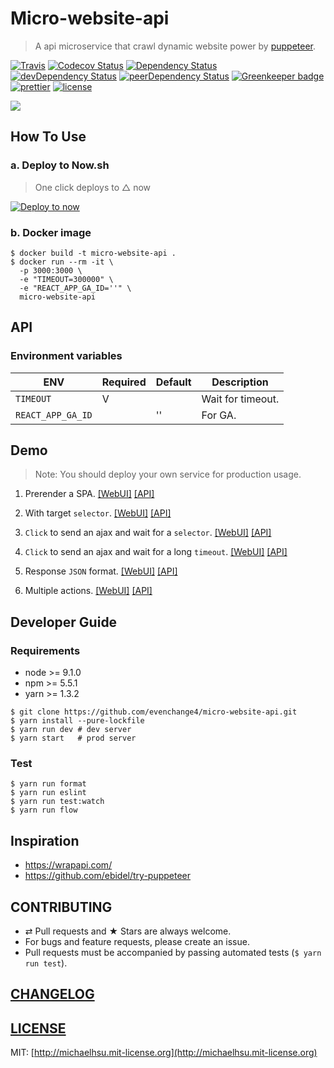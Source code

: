 # Micro-website-api

> A api microservice that crawl dynamic website power by
> [puppeteer](https://github.com/GoogleChrome/puppeteer).

[![Travis][travis-badge]][travis] [![Codecov Status][codecov-badge]][codecov]
[![Dependency Status][dependency-badge]][dependency]
[![devDependency Status][devdependency-badge]][devdependency]
[![peerDependency Status][peerdependency-badge]][peerdependency]
[![Greenkeeper badge][greenkeeper-badge]][greenkeeper]
[![prettier][prettier-badge]][prettier] [![license][license-badge]][license]

[![](./docs/screenshot.png)](https://micro-website-api.now.sh)

## How To Use

### a. Deploy to Now.sh

> One click deploys to △ now

[![Deploy to now](https://deploy.now.sh/static/button.svg)](https://deploy.now.sh/?repo=https://github.com/evenchange4/micro-website-api&env=TIMEOUT&env=REACT_APP_GA_ID&docker=true)

### b. Docker image

```
$ docker build -t micro-website-api .
$ docker run --rm -it \
  -p 3000:3000 \
  -e "TIMEOUT=300000" \
  -e "REACT_APP_GA_ID=''" \
  micro-website-api
```

## API

### Environment variables

| **ENV**           | **Required** | **Default** | **Description**   |
| ----------------- | ------------ | ----------- | ----------------- |
| `TIMEOUT`         | V            |             | Wait for timeout. |
| `REACT_APP_GA_ID` |              | ''          | For GA.           |

## Demo

> Note: You should deploy your own service for production usage.

1. Prerender a SPA.
   [\[WebUI\]](https://micro-website-api.now.sh/?cache=true&format=raw&selector=body&url=https%3A%2F%2Fmichaelhsu.tw)
   [\[API\]](https://micro-website-api.now.sh/api?cache=true&format=raw&selector=body&url=https%3A%2F%2Fmichaelhsu.tw)

2. With target `selector`.
   [\[WebUI\]](https://micro-website-api.now.sh/?cache=true&format=raw&selector=%23ctl00_PlaceHolderEmptyMain_PlaceHolderMain_fecurrentid_gvResult&url=http%3A%2F%2Fwww.tcb-bank.com.tw%2Ffinance_info%2FPages%2Fforeign_spot_rate.aspx)
   [\[API\]](https://micro-website-api.now.sh/api?cache=true&format=raw&selector=%23ctl00_PlaceHolderEmptyMain_PlaceHolderMain_fecurrentid_gvResult&url=http%3A%2F%2Fwww.tcb-bank.com.tw%2Ffinance_info%2FPages%2Fforeign_spot_rate.aspx)

3. `Click` to send an ajax and wait for a `selector`.
   [\[WebUI\]](<https://micro-website-api.now.sh/?actions=%23formLink%20%3E%20div%3Anth-child(3)%20%3E%20div.wsize_onepage%20%3E%20ul.exchange_intab%20%3E%20li%3Anth-child(2)%20a,%23formLink%20%3E%20div%3Anth-child(3)%20%3E%20div.wsize_onepage%20%3E%20ul.exchange_intab%20%3E%20li%3Anth-child(2).active&cache=true&format=raw&selector=table&url=https%3A%2F%2Fibank.bok.com.tw%2FPIB%2Fca%2Fca02101%2FCA02101_HOME.xhtml>)
   [\[API\]](<https://micro-website-api.now.sh/api?actions=%23formLink%20%3E%20div%3Anth-child(3)%20%3E%20div.wsize_onepage%20%3E%20ul.exchange_intab%20%3E%20li%3Anth-child(2)%20a,%23formLink%20%3E%20div%3Anth-child(3)%20%3E%20div.wsize_onepage%20%3E%20ul.exchange_intab%20%3E%20li%3Anth-child(2).active&cache=true&format=raw&selector=table&url=https%3A%2F%2Fibank.bok.com.tw%2FPIB%2Fca%2Fca02101%2FCA02101_HOME.xhtml>)

4. `Click` to send an ajax and wait for a long `timeout`.
   [\[WebUI\]](<https://micro-website-api.now.sh/?actions=%23noticeall%20%3E%20div.noticeright%20%3E%20div%20%3E%20div.index_icon01%20%3E%20div.itemright%20%3E%20ul%20%3E%20li%3Anth-child(3)%20%3E%20a,15000&cache=true&format=raw&selector=%23css_table1&url=https%3A%2F%2Fipost.post.gov.tw%2Fpst%2Fhome.html>)
   [\[API\]](<https://micro-website-api.now.sh/api?actions=%23noticeall%20%3E%20div.noticeright%20%3E%20div%20%3E%20div.index_icon01%20%3E%20div.itemright%20%3E%20ul%20%3E%20li%3Anth-child(3)%20%3E%20a,15000&cache=true&format=raw&selector=%23css_table1&url=https%3A%2F%2Fipost.post.gov.tw%2Fpst%2Fhome.html>)

5. Response `JSON` format.
   [\[WebUI\]](https://micro-website-api.now.sh/?cache=true&format=json&selector=%23root%20%3E%20div&url=https%3A%2F%2Fmichaelhsu.tw%2F)
   [\[API\]](https://micro-website-api.now.sh/api?cache=true&format=json&selector=%23root%20%3E%20div&url=https%3A%2F%2Fmichaelhsu.tw%2F)

6. Multiple actions.
   [\[WebUI\]](<https://micro-website-api.now.sh/?actions=%23formLink%20%3E%20div%3Anth-child(3)%20%3E%20div.wsize_onepage%20%3E%20ul.exchange_intab%20%3E%20li%3Anth-child(2)%20a,%23formLink%20%3E%20div%3Anth-child(3)%20%3E%20div.wsize_onepage%20%3E%20ul.exchange_intab%20%3E%20li%3Anth-child(2).active&actions=%23formLink%20%3E%20div%3Anth-child(3)%20%3E%20div.wsize_onepage%20%3E%20ul.exchange_intab%20%3E%20li%3Anth-child(1)%20a,%23formLink%20%3E%20div%3Anth-child(3)%20%3E%20div.wsize_onepage%20%3E%20ul.exchange_intab%20%3E%20li%3Anth-child(1).active&cache=false&format=raw&selector=table&url=https%3A%2F%2Fibank.bok.com.tw%2FPIB%2Fca%2Fca02101%2FCA02101_HOME.xhtml>)
   [\[API\]](<https://micro-website-api.now.sh/api?actions=%23formLink%20%3E%20div%3Anth-child(3)%20%3E%20div.wsize_onepage%20%3E%20ul.exchange_intab%20%3E%20li%3Anth-child(2)%20a,%23formLink%20%3E%20div%3Anth-child(3)%20%3E%20div.wsize_onepage%20%3E%20ul.exchange_intab%20%3E%20li%3Anth-child(2).active&actions=%23formLink%20%3E%20div%3Anth-child(3)%20%3E%20div.wsize_onepage%20%3E%20ul.exchange_intab%20%3E%20li%3Anth-child(1)%20a,%23formLink%20%3E%20div%3Anth-child(3)%20%3E%20div.wsize_onepage%20%3E%20ul.exchange_intab%20%3E%20li%3Anth-child(1).active&cache=false&format=raw&selector=table&url=https%3A%2F%2Fibank.bok.com.tw%2FPIB%2Fca%2Fca02101%2FCA02101_HOME.xhtml>)

## Developer Guide

### Requirements

* node >= 9.1.0
* npm >= 5.5.1
* yarn >= 1.3.2

```
$ git clone https://github.com/evenchange4/micro-website-api.git
$ yarn install --pure-lockfile
$ yarn run dev # dev server
$ yarn start   # prod server
```

### Test

```
$ yarn run format
$ yarn run eslint
$ yarn run test:watch
$ yarn run flow
```

## Inspiration

* https://wrapapi.com/
* https://github.com/ebidel/try-puppeteer

## CONTRIBUTING

* ⇄ Pull requests and ★ Stars are always welcome.
* For bugs and feature requests, please create an issue.
* Pull requests must be accompanied by passing automated tests (`$ yarn run
  test`).

## [CHANGELOG](CHANGELOG.md)

## [LICENSE](LICENSE)

MIT: [http://michaelhsu.mit-license.org](http://michaelhsu.mit-license.org)

[travis-badge]: https://img.shields.io/travis/evenchange4/micro-website-api/master.svg?style=flat-square
[travis]: https://travis-ci.org/evenchange4/micro-website-api
[codecov-badge]: https://img.shields.io/codecov/c/github/evenchange4/micro-website-api.svg?style=flat-square
[codecov]: https://codecov.io/github/evenchange4/micro-website-api?branch=master
[dependency-badge]: https://david-dm.org/evenchange4/micro-website-api.svg?style=flat-square
[dependency]: https://david-dm.org/evenchange4/micro-website-api
[devdependency-badge]: https://david-dm.org/evenchange4/micro-website-api/dev-status.svg?style=flat-square
[devdependency]: https://david-dm.org/evenchange4/micro-website-api#info=devDependencies
[peerdependency-badge]: https://david-dm.org/evenchange4/micro-website-api/peer-status.svg?style=flat-square
[peerdependency]: https://david-dm.org/evenchange4/micro-website-api#info=peerDependencies
[license-badge]: https://img.shields.io/github/license/evenchange4/micro-website-api.svg?style=flat-square
[license]: http://michaelhsu.mit-license.org/
[greenkeeper-badge]: https://badges.greenkeeper.io/evenchange4/micro-website-api.svg
[greenkeeper]: https://greenkeeper.io/
[prettier-badge]: https://img.shields.io/badge/styled_with-prettier-ff69b4.svg?style=flat-square
[prettier]: https://github.com/prettier/prettier
